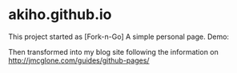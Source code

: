 # akiho.github.io
This project started as [Fork-n-Go] A simple personal page. Demo:

Then transformed into my blog site following the information on http://jmcglone.com/guides/github-pages/
